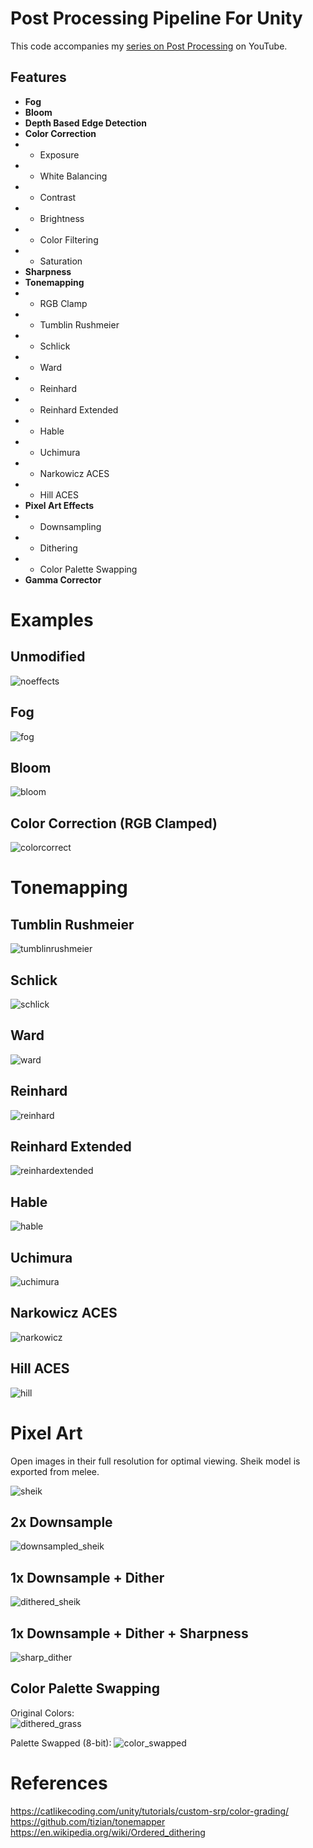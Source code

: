 # Post Processing Pipeline For Unity

This code accompanies my [series on Post Processing](https://www.youtube.com/playlist?list=PLUKV95Q13e_Un6ADYZ9NyWJ3W1R2cbCYv) on YouTube.

## Features

* **Fog**
* **Bloom**
* **Depth Based Edge Detection**
* **Color Correction**
* * Exposure
* * White Balancing
* * Contrast
* * Brightness
* * Color Filtering
* * Saturation
* **Sharpness**
* **Tonemapping**
* * RGB Clamp
* * Tumblin Rushmeier
* * Schlick
* * Ward
* * Reinhard
* * Reinhard Extended
* * Hable
* * Uchimura
* * Narkowicz ACES
* * Hill ACES
* **Pixel Art Effects**
* * Downsampling
* * Dithering
* * Color Palette Swapping
* **Gamma Corrector**

# Examples

## Unmodified

![noeffects](./examples/1_unmodified.png)

## Fog

![fog](./examples/2_fog.png)

## Bloom

![bloom](./examples/3_bloom.png)

## Color Correction (RGB Clamped)

![colorcorrect](./examples/4_colorcorrection.png)

# Tonemapping

## Tumblin Rushmeier

![tumblinrushmeier](./examples/5_tumblinrushmeier.png)

## Schlick

![schlick](./examples/6_schlick.png)

## Ward

![ward](./examples/7_ward.png)

## Reinhard

![reinhard](./examples/8_reinhard.png)

## Reinhard Extended

![reinhardextended](./examples/9_reinhardextended.png)

## Hable

![hable](./examples/10_hable.png)

## Uchimura

![uchimura](./examples/11_uchimura.png)

## Narkowicz ACES

![narkowicz](./examples/12_narkowicz.png)

## Hill ACES

![hill](./examples/13_hillACES.png)

# Pixel Art

Open images in their full resolution for optimal viewing.
Sheik model is exported from melee.

![sheik](/examples/default_sheik.png)

## 2x Downsample

![downsampled_sheik](/examples/downsampled_sheik.png)

## 1x Downsample + Dither

![dithered_sheik](/examples/dithered_sheik.gif)

## 1x Downsample + Dither + Sharpness

![sharp_dither](/examples/sharp_dither.gif)

## Color Palette Swapping

Original Colors: </br>
![dithered_grass](/examples/dithered_grass.gif)

Palette Swapped (8-bit):
![color_swapped](/examples/palette_swap_grass.gif)


# References

https://catlikecoding.com/unity/tutorials/custom-srp/color-grading/ </br>
https://github.com/tizian/tonemapper </br>
https://en.wikipedia.org/wiki/Ordered_dithering